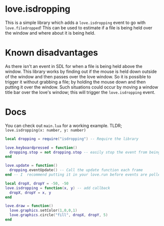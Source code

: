 # love.isdropping
This is a simple library which adds a `love.isdropping` event to go with `love.filedropped`! This can be used to estimate if a file is being held over the window and where about it is being held.

# Known disadvantages
As there isn't an event in SDL for when a file is being held above the window. This library works by finding out if the mouse is held down outside of the window and then passes over the love window. So it is possible to trigger it without grabbing a file; by holding the mouse down and then putting it over the window. Such situations could occur by moving a window title bar over the love's window; this will trigger the `love.isdropping` event.

# Docs

You can check out `main.lua` for a working example. 
TLDR; `love.isdropping(x: number, y: number)`

```lua
local dropping = require("isdropping") -- Require the library

love.keyboardpressed = function()
  dropping.stop = not dropping.stop -- easily stop the event from being check when not needed
end

love.update = function()
  dropping.eventUpdate() -- Call the update function each frame
end -- I  recommend putting it in your love.run before events are polled; see main.lua; but can be placed anywhere

local dropX, dropY = -50, -50
love.isdropping = function(x, y) -- add callback
  dropX, dropY = x, y
end

love.draw = function()
  love.graphics.setColor(1,0,0,1)
  love.graphics.circle("fill", dropX, dropY, 5)
end
```